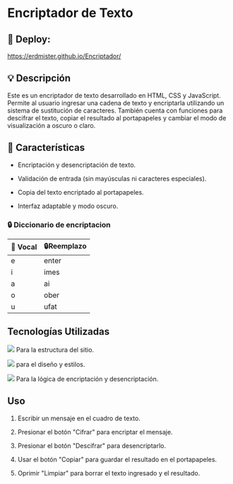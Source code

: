 # Encriptador de Texto

## 🔧 Deploy: 
https://erdmister.github.io/Encriptador/

## 💡 Descripción

Este es un encriptador de texto desarrollado en HTML, CSS y JavaScript. Permite al usuario ingresar una cadena de texto y encriptarla utilizando un sistema de sustitución de caracteres. También cuenta con funciones para descifrar el texto, copiar el resultado al portapapeles y cambiar el modo de visualización a oscuro o claro.

## 📝 Características

- Encriptación y desencriptación de texto.

- Validación de entrada (sin mayúsculas ni caracteres especiales).

- Copia del texto encriptado al portapapeles.

- Interfaz adaptable y modo oscuro.
### 🔒 Diccionario de encriptacion

|🔑  Vocal |🔒Reemplazo  |
| ------------ | ------------ |
| e | enter |
| i | imes |
| a | ai |
| o | ober |
| u | ufat |


## Tecnologías Utilizadas

 <img src="https://img.shields.io/badge/HTML-EC6231?logo=html5&logoColor=FFFFFF&style=for-the-badge" /> Para la estructura del sitio.

<img src="https://img.shields.io/badge/CSS-01A3D8?logo=css3&logoColor=FFFFFF&style=for-the-badge" /> para el diseño y estilos.

<img src="https://img.shields.io/badge/JavaScript-FEFF01?logo=javascript&logoColor=000000&style=for-the-badge"/> Para la lógica de encriptación y desencriptación.


## Uso

1. Escribir un mensaje en el cuadro de texto.

3. Presionar el botón "Cifrar" para encriptar el mensaje.

5. Presionar el botón "Descifrar" para desencriptarlo.

7. Usar el botón "Copiar" para guardar el resultado en el portapapeles.

9. Oprimir "Limpiar" para borrar el texto ingresado y el resultado.
